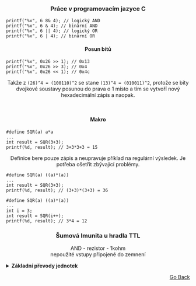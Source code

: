 <h3 align="center">Práce v programovacím jazyce C</h3>

```
printf("%x", 6 8& 4); // logický AND
printf("%x", 6 & 4); // binární AND
printf("%x", 6 || 4); // logický OR
printf("%x", 6 | 4); // binární OR
```

<h4 align="center">Posun bitů</h4>

```
printf("%x", 0x26 >> 1); // 0x13
printf("%x", 0x26 >> 3); // 0x4
printf("%x", 0x26 << 1); // 0x4c
```

<p align="center">
  Takže z <code>(26)^4 = (100110)^2</code> se stane <code>(13)^4 = (010011)^2</code>, protože se bity dvojkové soustavy posunou do prava o 1 místo a tím se vytvoří nový hexadecimální zápis a naopak.
</p>
<br>

<h4 align="center">Makro</h4>

```
#define SQR(a) a*a
...
int result = SQR(3+3);
printf(%d, result); // 3+3*3+3 = 15 
```

<p align="center">
  Definice bere pouze zápis a neupravuje příklad na regulární výsledek. Je potřeba ošetřit zbývající problémy.
</p>

```
#define SQR(a) ((a)*(a))
...
int result = SQR(3+3);
printf(%d, result); // (3+3)*(3+3) = 36
```

```
#define SQR(a) ((a)*(a))
...
int i = 3;
int result = SQR(i++);
printf(%d, result); // 3*4 = 12
```

<h3 align="center"> Šumová Imunita u hradla TTL</h3>
<p align="center">
  AND - rezistor - 1kohm<br>
  nepoužité vstupy připojené do zemnení
</p>



<details>
<summary><b>Základní převody jednotek</b></summary>
<br>

| Binární | Desítková | Šestnáctková |
|---------|-----------|--------------|
| 0000    | 0         | 0            |
| 0001    | 1         | 1            |
| 0010    | 2         | 2            |
| 0011    | 3         | 3            |
| 0100    | 4         | 4            |
| 0101    | 5         | 5            |
| 0110    | 6         | 6            |
| 0111    | 7         | 7            |
| 1000    | 8         | 8            |
| 1001    | 9         | 9            |
| 1010    | 10        | A            |
| 1011    | 11        | B            |
| 1100    | 12        | C            |
| 1101    | 13        | D            |
| 1110    | 14        | E            |
| 1111    | 15        | F            |

</details>
<p align="right"><a href="https://github.com/neostetic/School-Zapisky">Go Back</p>
